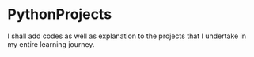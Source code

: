 # PythonProjects
I shall add codes as well as explanation to the projects that I undertake in my entire learning journey.
